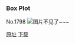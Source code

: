 ### Box Plot
No.1798
![图片不见了~~~](https://imgs.xkcd.com/comics/box_plot.png)

[原址](https://xkcd.com//1798) [下载](https://imgs.xkcd.com/comics/box_plot.png)

